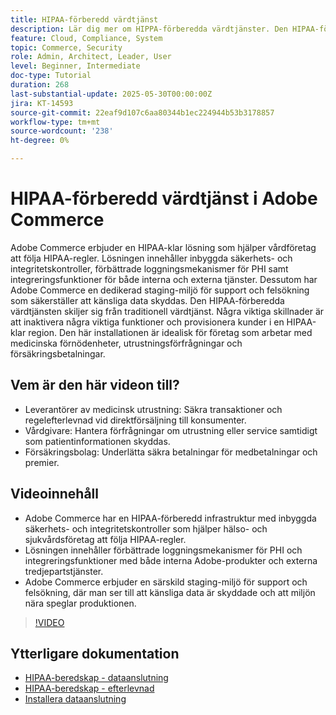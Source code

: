 ```yaml
---
title: HIPAA-förberedd värdtjänst
description: Lär dig mer om HIPPA-förberedda värdtjänster. Den HIPAA-förberedda lösningen i Adobe Commerce säkerställer säker och kompatibel e-handel för hälso- och sjukvårdsföretag.
feature: Cloud, Compliance, System
topic: Commerce, Security
role: Admin, Architect, Leader, User
level: Beginner, Intermediate
doc-type: Tutorial
duration: 268
last-substantial-update: 2025-05-30T00:00:00Z
jira: KT-14593
source-git-commit: 22eaf9d107c6aa80344b1ec224944b53b3178857
workflow-type: tm+mt
source-wordcount: '238'
ht-degree: 0%

---
```



# HIPAA-förberedd värdtjänst i Adobe Commerce

Adobe Commerce erbjuder en HIPAA-klar lösning som hjälper vårdföretag att följa HIPAA-regler. Lösningen innehåller inbyggda säkerhets- och integritetskontroller, förbättrade loggningsmekanismer för PHI samt integreringsfunktioner för både interna och externa tjänster. Dessutom har Adobe Commerce en dedikerad staging-miljö för support och felsökning som säkerställer att känsliga data skyddas. Den HIPAA-förberedda värdtjänsten skiljer sig från traditionell värdtjänst. Några viktiga skillnader är att inaktivera några viktiga funktioner och provisionera kunder i en HIPAA-klar region. Den här installationen är idealisk för företag som arbetar med medicinska förnödenheter, utrustningsförfrågningar och försäkringsbetalningar.

## Vem är den här videon till?

* Leverantörer av medicinsk utrustning: Säkra transaktioner och regelefterlevnad vid direktförsäljning till konsumenter.
* Vårdgivare: Hantera förfrågningar om utrustning eller service samtidigt som patientinformationen skyddas.
* Försäkringsbolag: Underlätta säkra betalningar för medbetalningar och premier.

## Videoinnehåll

* Adobe Commerce har en HIPAA-förberedd infrastruktur med inbyggda säkerhets- och integritetskontroller som hjälper hälso- och sjukvårdsföretag att följa HIPAA-regler.
* Lösningen innehåller förbättrade loggningsmekanismer för PHI och integreringsfunktioner med både interna Adobe-produkter och externa tredjepartstjänster.
* Adobe Commerce erbjuder en särskild staging-miljö för support och felsökning, där man ser till att känsliga data är skyddade och att miljön nära speglar produktionen.

>[!VIDEO](https://video.tv.adobe.com/v/3463181/?learn=on&enablevpops&captions=swe)

## Ytterligare dokumentation

* [HIPAA-beredskap - dataanslutning](https://experienceleague.adobe.com/sv/docs/commerce/data-connection/hipaa-readiness)
* [HIPAA-beredskap - efterlevnad](https://experienceleague.adobe.com/sv/docs/commerce-admin/start/compliance/hipaa-ready-service/overview)
* [Installera dataanslutning](https://experienceleague.adobe.com/sv/docs/commerce/data-connection/fundamentals/install)


